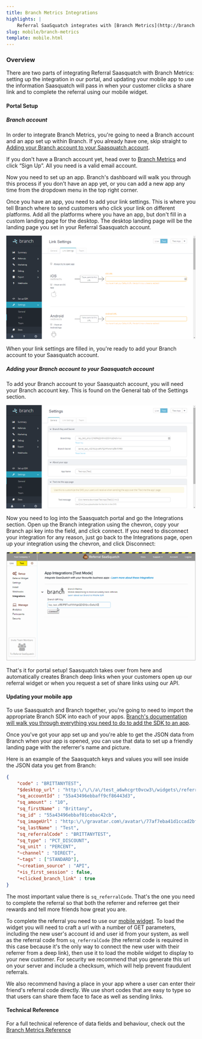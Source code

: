 ```yaml
---
title: Branch Metrics Integrations
highlights: |
    Referral SaaSquatch integrates with [Branch Metrics](http://branch.io) to provide additional attribution, personalization and analytics by using Branch's deep links.
slug: mobile/branch-metrics
template: mobile.html
---
```


### Overview

There are two parts of integrating Referral Saasquatch with Branch Metrics: setting up the integration in our portal, and updating your mobile app to use the information Saasquatch will pass in when your customer clicks a share link and to complete the referral using our mobile widget.

#### Portal Setup

##### Branch account

In order to integrate Branch Metrics, you're going to need a Branch account and an app set up within Branch. If you already have one, skip straight to [Adding your Branch account to your Saasquatch account](#saasquatchAccount).

If you don't have a Branch account yet, head over to [Branch Metrics](https://branch.io) and click “Sign Up”. All you need is a valid email account.

Now you need to set up an app. Branch's dashboard will walk you through this process if you don't have an app yet, or you can add a new app any time from the dropdown menu in the top right corner. 

Once you have an app, you need to add your link settings. This is where you tell Branch where to send customers who click your link on different platforms. Add all the platforms where you have an app, but don't fill in a custom landing page for the desktop. The desktop landing page will be the landing page you set in your Referral Saasquatch account.

![Branch Metrics link settings](/assets/images/mobile/branch-link-settings.png)

When your link settings are filled in, you're ready to add your Branch account to your Saasquatch account.

##### <a name="saasquatchAccount">Adding your Branch account to your Saasquatch account</a>

To add your Branch account to your Saasquatch account, you will need your Branch account key. This is found on the General tab of the Settings section.

![Branch Metrics api key](/assets/images/mobile/branch-api-key.png)

Now you need to log into the Saasquatch portal and go the Integrations section. Open up the Branch integration using the chevron, copy your Branch api key into the field, and click connect. If you need to disconnect your integration for any reason, just go back to the Integrations page, open up your integration using the chevron, and click Disconnect:

![Referral Saasquatch integration connection process](/assets/images/mobile/connect-branch-integration.gif)

That's it for portal setup! Saasquatch takes over from here and automatically creates Branch deep links when your customers open up our referral widget or when you request a set of share links using our API.

#### Updating your mobile app

To use Saasquatch and Branch together, you're going to need to import the appropriate Branch SDK into each of your apps. [Branch's documentation will walk you through everything you need to do to add the SDK to an app](https://start.branch.io/#/integrate-sdk/steps).

Once you've got your app set up and you're able to get the JSON data from Branch when your app is opened, you can use that data to set up a friendly landing page with the referrer's name and picture.

Here is an example of the Saasquatch keys and values you will see inside the JSON data you get from Branch: 

```json
{
    "code" : "BRITTANYTEST",
	"$desktop_url" : "http:\/\/\/a\/test_a6whcgrt0vcw3\/widgets\/referral?code=BRITTANYTEST&referralMedium=DIRECT&referralSource=STANDARD",
	"sq_accountId" : "55a43496ebbaff9cf86443d3",
	"sq_amount" : "10",
	"sq_firstName" : "Brittany",
	"sq_id" : "55a43496ebbaf01cebac42cb",
	"sq_imageUrl" : "http:\/\/gravatar.com\/avatar\/77af7eba41d1ccad2bf2c13704637c25?d=mm",
	"sq_lastName" : "Test",
	"sq_referralCode" : "BRITTANYTEST",
	"sq_type" : "PCT_DISCOUNT",
	"sq_unit" : "PERCENT",
	"~channel" : "DIRECT",
	"~tags" : ["STANDARD"],
	"~creation_source" : "API",
	"+is_first_session" : false,
	"+clicked_branch_link" : true
}
```

The most important value there is `sq_referralCode`. That's the one you need to complete the referral so that both the referrer and referree get their rewards and tell more friends how great you are.

To complete the referral you need to use our [mobile widget](/mobile/widget/). To load the widget you will need to craft a url with a number of GET parameters, including the new user's account id and user id from your system, as well as the referral code from `sq_referralCode` (the referral code is required in this case because it's the only way to connect the new user with their referrer from a deep link), then use it to load the mobile widget to display to your new customer. For security we recommend that you generate this url on your server and include a checksum, which will help prevent fraudulent referrals.

We also recommend having a place in your app where a user can enter their friend's referral code directly. We use short codes that are easy to type so that users can share them face to face as well as sending links.


<div class="bs-callout bs-callout-warning">
  <h4>Technical Reference</h4><a name="reference"></a>
  
  For a full technical reference of data fields and behaviour, check out the [Branch Metrics Reference](/mobile/branch-metrics/reference)
</div>

